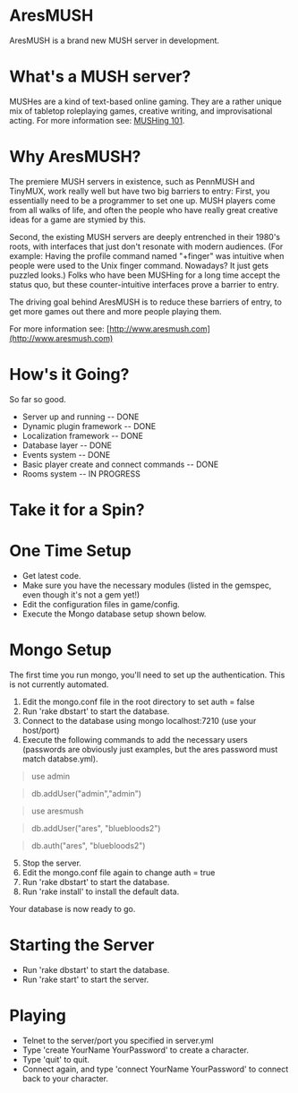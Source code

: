 AresMUSH
========

AresMUSH is a brand new MUSH server in development.  

What's a MUSH server?
=====================
MUSHes are a kind of text-based online gaming.  They are a rather unique mix of tabletop roleplaying games, creative writing, and improvisational acting.  For more information see:  [MUSHing 101](http://www.aresmush.com/mushing-101).

Why AresMUSH?
===============================
The premiere MUSH servers in existence, such as PennMUSH and TinyMUX, work really well but have two big barriers to entry:  First, you essentially need to be a programmer to set one up.  MUSH players come from all walks of life, and often the people who have really great creative ideas for a game are stymied by this. 

Second, the existing MUSH servers are deeply entrenched in their 1980's roots, with interfaces that just don't resonate with modern audiences.  (For example:  Having the profile command named "+finger" was intuitive when people were used to the Unix finger command.  Nowadays?  It just gets puzzled looks.)  Folks who have been MUSHing for a long time accept the status quo, but these counter-intuitive interfaces prove a barrier to entry.

The driving goal behind AresMUSH is to reduce these barriers of entry, to get more games out there and more people playing them.

For more information see:  [http://www.aresmush.com](http://www.aresmush.com)

How's it Going?
===============================
So far so good.  

* Server up and running -- DONE
* Dynamic plugin framework -- DONE
* Localization framework -- DONE
* Database layer -- DONE
* Events system -- DONE
* Basic player create and connect commands -- DONE
* Rooms system -- IN PROGRESS

Take it for a Spin?
===============================

# One Time Setup

* Get latest code.
* Make sure you have the necessary modules (listed in the gemspec, even though it's not a gem yet!)
* Edit the configuration files in game/config.
* Execute the Mongo database setup shown below.

# Mongo Setup

The first time you run mongo, you'll need to set up the authentication.  This is not currently automated.

1. Edit the mongo.conf file in the root directory to set auth = false
2. Run 'rake dbstart' to start the database.
3. Connect to the database using mongo localhost:7210  (use your host/port)
4. Execute the following commands to add the necessary users (passwords are obviously just examples, but the ares password must match databse.yml).

> use admin

> db.addUser("admin","admin")

> use aresmush

> db.addUser("ares", "bluebloods2")

> db.auth("ares", "bluebloods2")

5. Stop the server.
6. Edit the mongo.conf file again to change auth = true
7. Run 'rake dbstart' to start the database.
8. Run 'rake install' to install the default data.

Your database is now ready to go.

# Starting the Server

* Run 'rake dbstart' to start the database.
* Run 'rake start' to start the server.

# Playing

* Telnet to the server/port you specified in server.yml
* Type 'create YourName YourPassword' to create a character.
* Type 'quit' to quit.
* Connect again, and type 'connect YourName YourPassword' to connect back to your character.
